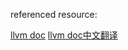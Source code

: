 referenced resource:

[llvm doc](https://llvm-tutorial-cn.readthedocs.io/en/latest/)
[llvm doc中文翻译](https://kaleidoscope-llvm-tutorial-zh-cn.readthedocs.io/zh_CN/latest/chapter-3.html#id9)